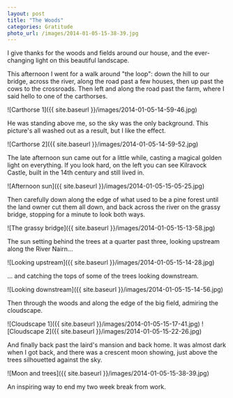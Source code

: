 ```yaml
---
layout: post
title: "The Woods"
categories: Gratitude
photo_url: /images/2014-01-05-15-38-39.jpg
---
```


I give thanks for the woods and fields around our house, and the ever-changing
light on this beautiful landscape.

This afternoon I went for a walk around "the loop": down the hill to our bridge,
across the river, along the road past a few houses, then up past the cows to the
crossroads. Then left and along the road past the farm, where I said hello to
one of the carthorses.

![Carthorse 1]({{ site.baseurl }}/images/2014-01-05-14-59-46.jpg)

He was standing above me, so the sky was the only background. This picture's all
washed out as a result, but I like the effect.

![Carthorse 2]({{ site.baseurl }}/images/2014-01-05-14-59-52.jpg)

The late afternoon sun came out for a little while, casting a magical golden
light on everything. If you look hard, on the left you can see Kilravock Castle,
built in the 14th century and still lived in.

![Afternoon sun]({{ site.baseurl }}/images/2014-01-05-15-05-25.jpg)

Then carefully down along the edge of what used to be a
pine forest until the land owner cut them all down, and back across the river on
the grassy bridge, stopping for a minute to look both ways.

![The grassy bridge]({{ site.baseurl }}/images/2014-01-05-15-13-58.jpg)

The sun setting behind the trees at a quarter past three, looking upstream along
the River Nairn...

![Looking upstream]({{ site.baseurl }}/images/2014-01-05-15-14-28.jpg)

... and catching the tops of some of the trees looking downstream.

![Looking downstream]({{ site.baseurl }}/images/2014-01-05-15-14-56.jpg)

Then through the
woods and along the edge of the big field, admiring the cloudscape.

![Cloudscape 1]({{ site.baseurl }}/images/2014-01-05-15-17-41.jpg)
![Cloudscape 2]({{ site.baseurl }}/images/2014-01-05-15-22-26.jpg)

And finally back past the laird's mansion and back home. It was almost dark when
I got back, and there was a crescent moon showing, just above the trees
silhouetted against the sky.

![Moon and trees]({{ site.baseurl }}/images/2014-01-05-15-38-39.jpg)

An inspiring way to end my two week break from work.
